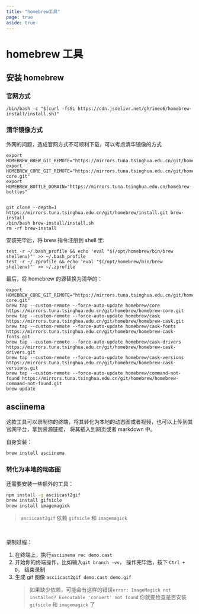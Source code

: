 ```yaml
---
title: "homebrew工具"
page: true
aside: true
---
```


# homebrew 工具

## 安装 homebrew

### 官网方式

`/bin/bash -c "$(curl -fsSL https://cdn.jsdelivr.net/gh/ineo6/homebrew-install/install.sh)"`

### 清华镜像方式

外网的问题，造成官网方式不可顺利下载，可以考虑清华镜像的方式

```shell
export HOMEBREW_BREW_GIT_REMOTE="https://mirrors.tuna.tsinghua.edu.cn/git/homebrew/brew.git"
export HOMEBREW_CORE_GIT_REMOTE="https://mirrors.tuna.tsinghua.edu.cn/git/homebrew/homebrew-core.git"
export HOMEBREW_BOTTLE_DOMAIN="https://mirrors.tuna.tsinghua.edu.cn/homebrew-bottles"


git clone --depth=1 https://mirrors.tuna.tsinghua.edu.cn/git/homebrew/install.git brew-install
/bin/bash brew-install/install.sh
rm -rf brew-install
```

安装完毕后，将 brew 指令注册到 shell 里:

```shell
test -r ~/.bash_profile && echo 'eval "$(/opt/homebrew/bin/brew shellenv)"' >> ~/.bash_profile
test -r ~/.zprofile && echo 'eval "$(/opt/homebrew/bin/brew shellenv)"' >> ~/.zprofile
```

最后，将 homebrew 的源替换为清华的：

```shell
export HOMEBREW_CORE_GIT_REMOTE="https://mirrors.tuna.tsinghua.edu.cn/git/homebrew/homebrew-core.git"
brew tap --custom-remote --force-auto-update homebrew/core https://mirrors.tuna.tsinghua.edu.cn/git/homebrew/homebrew-core.git
brew tap --custom-remote --force-auto-update homebrew/cask https://mirrors.tuna.tsinghua.edu.cn/git/homebrew/homebrew-cask.git
brew tap --custom-remote --force-auto-update homebrew/cask-fonts https://mirrors.tuna.tsinghua.edu.cn/git/homebrew/homebrew-cask-fonts.git
brew tap --custom-remote --force-auto-update homebrew/cask-drivers https://mirrors.tuna.tsinghua.edu.cn/git/homebrew/homebrew-cask-drivers.git
brew tap --custom-remote --force-auto-update homebrew/cask-versions https://mirrors.tuna.tsinghua.edu.cn/git/homebrew/homebrew-cask-versions.git
brew tap --custom-remote --force-auto-update homebrew/command-not-found https://mirrors.tuna.tsinghua.edu.cn/git/homebrew/homebrew-command-not-found.git
brew update
```

## asciinema

这款工具可以录制你的终端，将其转化为本地的动态图或者视频，也可以上传到其官网平台，拿到资源链接，
将其插入到网页或者 markdown 中。

自身安装：

```sh
brew install asciinema
```

### 转化为本地的动态图

还需要安装一些额外的工具：

```sh
npm install -g asciicast2gif
brew install gifsicle
brew install imagemagick
```

> `asciicast2gif` 依赖 `gifsicle` 和 `imagemagick `

<br>

录制过程：

1. 在终端上，执行`asciinema rec demo.cast`
2. 开始你的终端操作，比如输入`git branch -vv`， 操作完毕后，按下 `Ctrl + D`， 结束录制
3. 生成 gif 图像 `asciicast2gif demo.cast demo.gif`
   > 如果缺少依赖，可能会有这样的错误`error: ImageMagick not installed? Executable 'convert' not found`
   > 你就要检查是否安装 `gifsicle` 和 `imagemagick` 了

<Giscus />
